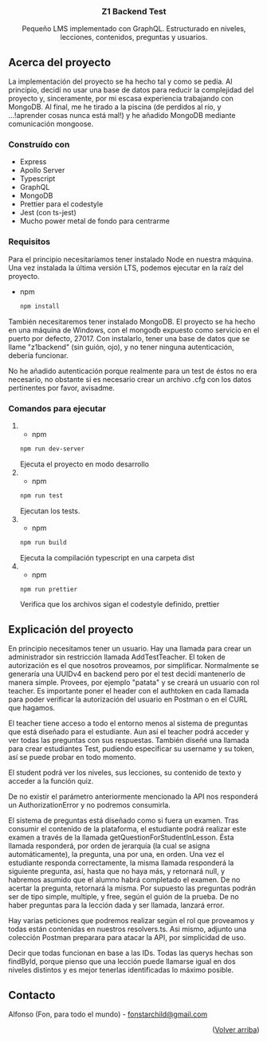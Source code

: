 
<a name="readme-top"></a>

<br />
<div align="center">
<h3 align="center">Z1 Backend Test</h3>
  <p align="center">
    Pequeño LMS implementado con GraphQL. Estructurado en niveles, lecciones, contenidos, preguntas y usuarios.
  </p>
</div>


## Acerca del proyecto

La implementación del proyecto se ha hecho tal y como se pedía. Al principio, decidí no usar una base de datos para reducir la complejidad del proyecto y, sinceramente, por mi escasa experiencia trabajando con MongoDB. Al final, me he tirado a la piscina (de perdidos al río, y ...!aprender cosas nunca está mal!) y he añadido MongoDB mediante comunicación mongoose. 


### Construído con

* Express
* Apollo Server
* Typescript
* GraphQL
* MongoDB
* Prettier para el codestyle
* Jest (con ts-jest)
* Mucho power metal de fondo para centrarme


### Requisitos

Para el principio necesitaríamos tener instalado Node en nuestra máquina. Una vez instalada la última versión LTS, podemos ejecutar en la raíz del proyecto.

* npm
  ```sh
  npm install 
  ```

También necesitaremos tener instalado MongoDB. El proyecto se ha hecho en una máquina de Windows, con el mongodb expuesto como servicio en el puerto por defecto, 27017. Con instalarlo, tener una base de datos que se llame "z1backend" (sin guión, ojo), y no tener ninguna autenticación, debería funcionar.

No he añadido autenticación porque realmente para un test de éstos no era necesario, no obstante si es necesario crear un archivo .cfg con los datos pertinentes por favor, avisadme.

### Comandos para ejecutar

1. 
    * npm
    ```sh
    npm run dev-server 
    ```
    Ejecuta el proyecto en modo desarrollo
2. 
    * npm
    ```sh
    npm run test 
    ```
    Ejecutan los tests. 
3. 
    * npm
    ```sh
    npm run build 
    ```
    Ejecuta la compilación typescript en una carpeta dist
4. 
    * npm
    ```sh
    npm run prettier 
    ```
    Verifica que los archivos sigan el codestyle definido, prettier

## Explicación del proyecto

En principio necesitamos tener un usuario. Hay una llamada para crear un administrador sin restricción llamada AddTestTeacher. El token de autorización es el que nosotros proveamos, por simplificar. Normalmente se generaría una UUIDv4 en backend pero por el test decidí mantenerlo de manera simple. Provees, por ejemplo "patata" y se creará un usuario con rol teacher. Es importante poner el header con el authtoken en cada llamada para poder verificar la autorización del usuario en Postman o en el CURL que hagamos.

El teacher tiene acceso a todo el entorno menos al sistema de preguntas que está diseñado para el estudiante. Aun así el teacher podrá acceder y ver todas las preguntas con sus respuestas. También diseñé una llamada para crear estudiantes Test, pudiendo especificar su username y su token, así se puede probar en todo momento.

El student podrá ver los niveles, sus lecciones, su contenido de texto y acceder a la función quiz.

De no existir el parámetro anteriormente mencionado la API nos responderá un AuthorizationError y no podremos consumirla.

El sistema de preguntas está diseñado como si fuera un examen. Tras consumir el contenido de la plataforma, el estudiante podrá realizar este examen a través de la llamada getQuestionForStudentInLesson. Ésta llamada responderá, por orden de jerarquía (la cual se asigna automáticamente), la pregunta, una por una, en orden. Una vez el estudiante responda correctamente, la misma llamada responderá la siguiente pregunta, así, hasta que no haya más, y retornará null, y habremos asumido que el alumno habrá completado el examen. De no acertar la pregunta, retornará la misma. Por supuesto las preguntas podrán ser de tipo simple, multiple, y free, según el guión de la prueba. De no haber preguntas para la lección dada y ser llamada, lanzará error.

Hay varias peticiones que podremos realizar según el rol que proveamos y todas están contenidas en nuestros resolvers.ts. Asi mismo, adjunto una colección Postman preparara para atacar la API, por simplicidad de uso.

Decir que todas funcionan en base a las IDs. Todas las querys hechas son findById, porque pienso que una lección puede llamarse igual en dos niveles distintos y es mejor tenerlas identificadas lo máximo posible.



## Contacto

Alfonso (Fon, para todo el mundo) - fonstarchild@gmail.com

<p align="right">(<a href="#readme-top">Volver arriba</a>)</p>


